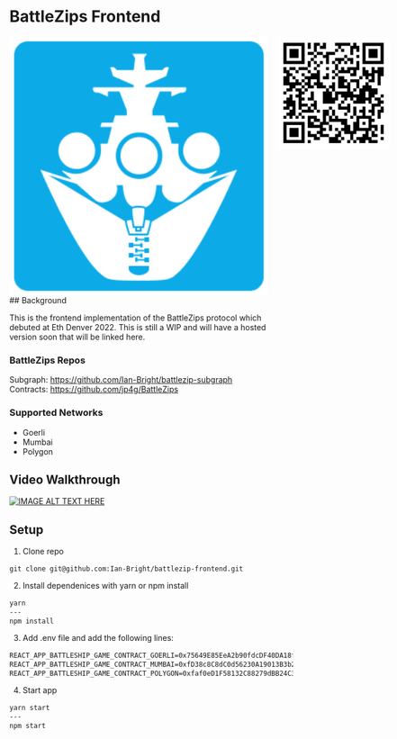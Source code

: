 # BattleZips Frontend
<div style="display: flex; gap: 16px;">
  <img width="460" height="460" src="battlezips.png">
  <img width="200" height="200" src="qr-code.png">
</div>
## Background

This is the frontend implementation of the BattleZips protocol which debuted at Eth Denver 2022. This is still a WIP and will have a hosted version soon that will be linked here.

### BattleZips Repos

Subgraph: https://github.com/Ian-Bright/battlezip-subgraph  
Contracts: https://github.com/jp4g/BattleZips

### Supported Networks

* Goerli
* Mumbai
* Polygon

## Video Walkthrough
[![IMAGE ALT TEXT HERE](https://img.youtube.com/vi/FBux07B76SQ/0.jpg)](https://www.youtube.com/watch?v=FBux07B76SQ)

## Setup

1. Clone repo
```
git clone git@github.com:Ian-Bright/battlezip-frontend.git
```

2. Install dependenices with yarn or npm install
```
yarn
---
npm install
```

3. Add .env file and add the following lines:

 ```
 REACT_APP_BATTLESHIP_GAME_CONTRACT_GOERLI=0x75649E85EeA2b90fdcDF40DA18f38b3FCecB83A5
 REACT_APP_BATTLESHIP_GAME_CONTRACT_MUMBAI=0xfD38c8C8dC0d56230A19013B3b213E0f823d2Df7
 REACT_APP_BATTLESHIP_GAME_CONTRACT_POLYGON=0xfaf0eD1F58132C88279dBB24C33787eAFc365DfD
 ```
 
 4. Start app

```
yarn start
---
npm start
```

